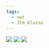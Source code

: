 ```yaml
---
tags:
  - nwt
  - 3te_Klasse
---
```

![](Pasted%20image%2020241213114227.png.excalidraw.svg)
![](Pasted%20image%2020241213114246.png.excalidraw.svg)
![](Pasted%20image%2020241213114256.png.excalidraw.svg)